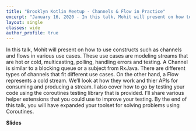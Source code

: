 ```yaml
---
title: "Brooklyn Kotlin Meetup - Channels & Flow in Practice"
excerpt: "January 16, 2020 - In this talk, Mohit will present on how to use constructs such as channels and flows in various use cases. These use cases are modeling streams that are hot or cold, multicasting, polling, handling errors and testing."
layout: single
classes: wide
author_profile: true
---
```


In this talk, Mohit will present on how to use constructs such as channels and flows in various use cases. These use cases are modeling streams that are hot or cold, multicasting, polling, handling errors and testing. A Channel is similar to a blocking queue or a subject from RxJava. There are different types of channels that fit different use cases. On the other hand, a Flow represents a cold stream. We’ll look at how they work and thier APIs for consuming and producing a stream. I also cover how to go by testing your code using the coroutines testing library that is provided. I’ll share various helper extensions that you could use to improve your testing. By the end of this talk, you will have expanded your toolset for solving problems using Coroutines.

**Slides**

<script async class="speakerdeck-embed" data-id="fade5cd679b04e92b8d25655c2397cb9" data-ratio="1.77777777777778" src="//speakerdeck.com/assets/embed.js"></script>

